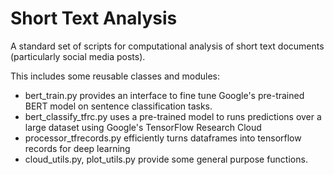 # Short Text Analysis
A standard set of scripts for computational analysis of short text documents (particularly social media posts).

This includes some reusable classes and modules:

*  bert_train.py provides an interface to fine tune Google's pre-trained BERT model on sentence classification tasks.
*  bert_classify_tfrc.py uses a pre-trained model to runs predictions over a large dataset using Google's TensorFlow Research Cloud
*  processor_tfrecords.py efficiently turns dataframes into tensorflow records for deep learning
*  cloud_utils.py, plot_utils.py provide some general purpose functions.

